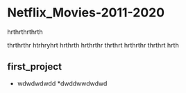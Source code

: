 # Netflix_Movies-2011-2020

hrthrthrthrth

thrthrthr
htrhryhrt
hrthrth
hrthrthr
thrthrt
hrthrthr
thrthrt
hrth
## first_project
 * wdwdwdwdd
 *dwddwwdwdwd
 
